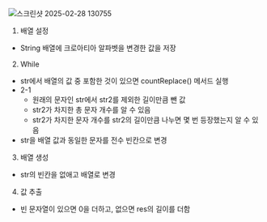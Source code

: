 ![스크린샷 2025-02-28 130755](https://github.com/user-attachments/assets/4895cfc9-893c-482e-9c53-e788d4218389)

1. 배열 설정
- String 배열에 크로아티아 알파벳을 변경한 값을 저장

2. While
- str에서 배열의 값 중 포함한 것이 있으면 countReplace() 메서드 실행
- 2-1
  - 원래의 문자인 str에서 str2를 제외한 길이만큼 뺀 값
  - str2가 차지한 총 문자 개수를 알 수 있음
  - str2가 차지한 문자 개수를 str2의 길이만큼 나누면 몇 번 등장했는지 알 수 있음
- str을 배열 값과 동일한 문자를 전수 빈칸으로 변경

3. 배열 생성
- str의 빈칸을 없애고 배열로 변경

4. 값 추출
- 빈 문자열이 있으면 0을 더하고, 없으면 res의 길이를 더함